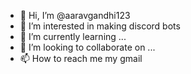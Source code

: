 - 👋 Hi, I’m @aaravgandhi123
- 👀 I’m interested in making discord bots
- 🌱 I’m currently learning ...
- 💞️ I’m looking to collaborate on ...
- 📫 How to reach me my gmail

<!---
aaravgandhi123/aaravgandhi123 is a ✨ special ✨ repository because its `README.md` (this file) appears on your GitHub profile.
You can click the Preview link to take a look at your changes.
--->
